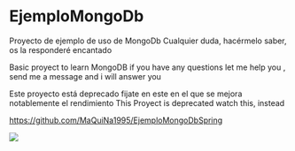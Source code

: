 # EjemploMongoDb
Proyecto de ejemplo de uso de MongoDb
Cualquier duda, hacérmelo saber, os la responderé encantado

Basic proyect to learn MongoDB
if you have any questions let me help you , send me a message and i will answer you

Este proyecto está deprecado fijate en este en el que se mejora notablemente el rendimiento
This Proyect is deprecated watch this, instead

https://github.com/MaQuiNa1995/EjemploMongoDbSpring

<a href="https://www.codacy.com/app/MaQuiNa1995/EjemploMongoDb?utm_source=github.com&amp;utm_medium=referral&amp;utm_content=MaQuiNa1995/EjemploMongoDb&amp;utm_campaign=Badge_Grade"><img src="https://api.codacy.com/project/badge/Grade/8c656034ddfe4462bb007afe1067e82b"/></a>
